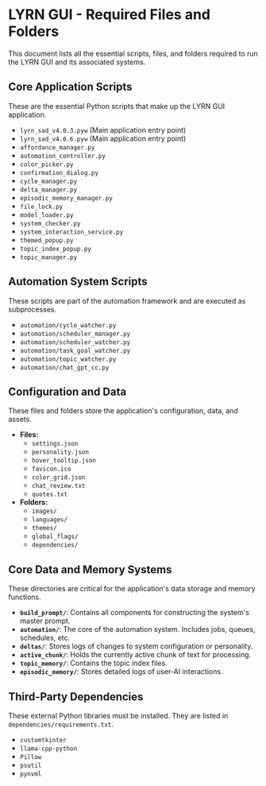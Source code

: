 # LYRN GUI - Required Files and Folders

This document lists all the essential scripts, files, and folders required to run the LYRN GUI and its associated systems.

## Core Application Scripts

These are the essential Python scripts that make up the LYRN GUI application.

-   `lyrn_sad_v4.0.3.pyw` (Main application entry point)
-   `lyrn_sad_v4.0.6.pyw` (Main application entry point)
-   `affordance_manager.py`
-   `automation_controller.py`
-   `color_picker.py`
-   `confirmation_dialog.py`
-   `cycle_manager.py`
-   `delta_manager.py`
-   `episodic_memory_manager.py`
-   `file_lock.py`
-   `model_loader.py`
-   `system_checker.py`
-   `system_interaction_service.py`
-   `themed_popup.py`
-   `topic_index_popup.py`
-   `topic_manager.py`

## Automation System Scripts

These scripts are part of the automation framework and are executed as subprocesses.

-   `automation/cycle_watcher.py`
-   `automation/scheduler_manager.py`
-   `automation/scheduler_watcher.py`
-   `automation/task_goal_watcher.py`
-   `automation/topic_watcher.py`
-   `automation/chat_gpt_cc.py`

## Configuration and Data

These files and folders store the application's configuration, data, and assets.

-   **Files:**
    -   `settings.json`
    -   `personality.json`
    -   `hover_tooltip.json`
    -   `favicon.ico`
    -   `color_grid.json`
    -   `chat_review.txt`
    -   `quotes.txt`
-   **Folders:**
    -   `images/`
    -   `languages/`
    -   `themes/`
    -   `global_flags/`
    -   `dependencies/`

## Core Data and Memory Systems

These directories are critical for the application's data storage and memory functions.

-   **`build_prompt/`**: Contains all components for constructing the system's master prompt.
-   **`automation/`**: The core of the automation system. Includes jobs, queues, schedules, etc.
-   **`deltas/`**: Stores logs of changes to system configuration or personality.
-   **`active_chunk/`**: Holds the currently active chunk of text for processing.
-   **`topic_memory/`**: Contains the topic index files.
-   **`episodic_memory/`**: Stores detailed logs of user-AI interactions.

## Third-Party Dependencies

These external Python libraries must be installed. They are listed in `dependencies/requirements.txt`.

-   `customtkinter`
-   `llama-cpp-python`
-   `Pillow`
-   `psutil`
-   `pynvml`
